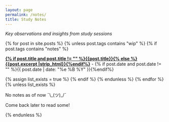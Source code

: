 ```yaml
---
layout: page
permalink: /notes/
title: Study Notes
---
```



<div id="page--notes">
  <section id="notes">
    <p class="Notes-description"><i>Key observations and insights from study sessions</i></p>
    {% for post in site.posts %}
      {% unless post.tags contains "wip" %}
        {% if post.tags contains "notes" %}
          <p><b><a href="{{ site.baseurl }}{{ post.url }}">{% if post.title and post.title != "" %}{{post.title}}{% else %}{{post.excerpt |strip_html}}{%endif%}</a></b> - {% if post.date and post.date != "" %}{{ post.date | date: "%e %B %Y" }}{%endif%}</p>
          {% assign list_exists = true %}
        {% endif %}
      {% endunless %}
    {% endfor %}
    {% unless list_exists %}
    <p>No notes as of now ¯\_(ツ)_/¯</p>
    <p>Come back later to read some!</p>
    {% endunless %}
  </section>
</div>
